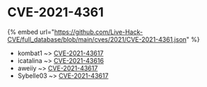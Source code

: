 # CVE-2021-4361
{% embed url="https://github.com/Live-Hack-CVE/full_database/blob/main/cves/2021/CVE-2021-4361.json" %}

* kombat1 ~> [CVE-2021-43617](https://www.alice-snow.ru/2021/database/cve-2021-4361/cve-2021-43617-kombat1)
* icatalina ~> [CVE-2021-43616](https://www.alice-snow.ru/2021/database/cve-2021-4361/cve-2021-43616-icatalina)
* aweiiy ~> [CVE-2021-43617](https://www.alice-snow.ru/2021/database/cve-2021-4361/cve-2021-43617-aweiiy)
* Sybelle03 ~> [CVE-2021-43617](https://www.alice-snow.ru/2021/database/cve-2021-4361/cve-2021-43617-sybelle03)